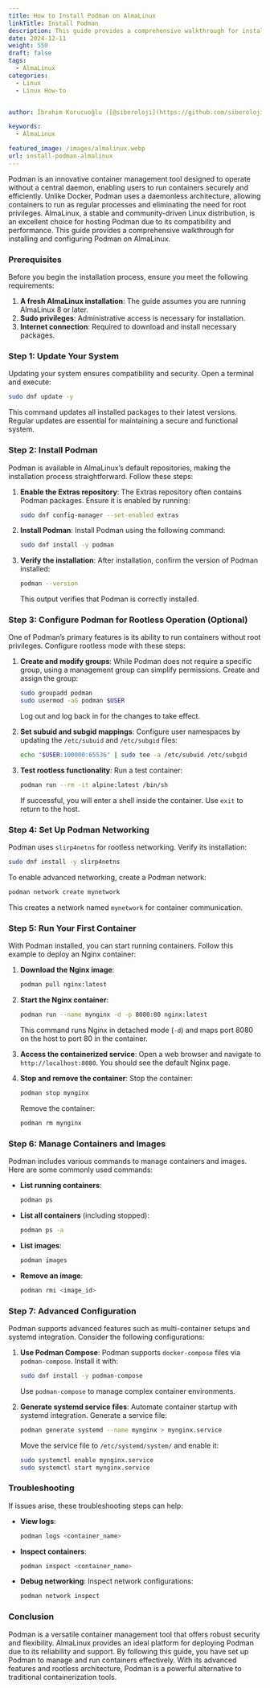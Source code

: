```yaml
---
title: How to Install Podman on AlmaLinux
linkTitle: Install Podman
description: This guide provides a comprehensive walkthrough for installing and configuring Podman on AlmaLinux.
date: 2024-12-11
weight: 550
draft: false
tags:
  - AlmaLinux
categories:
  - Linux
  - Linux How-to


author: İbrahim Korucuoğlu ([@siberoloji](https://github.com/siberoloji))

keywords:
  - AlmaLinux

featured_image: /images/almalinux.webp
url: install-podman-almalinux
---
```

Podman is an innovative container management tool designed to operate without a central daemon, enabling users to run containers securely and efficiently. Unlike Docker, Podman uses a daemonless architecture, allowing containers to run as regular processes and eliminating the need for root privileges. AlmaLinux, a stable and community-driven Linux distribution, is an excellent choice for hosting Podman due to its compatibility and performance. This guide provides a comprehensive walkthrough for installing and configuring Podman on AlmaLinux.

### Prerequisites

Before you begin the installation process, ensure you meet the following requirements:

1. **A fresh AlmaLinux installation**: The guide assumes you are running AlmaLinux 8 or later.
2. **Sudo privileges**: Administrative access is necessary for installation.
3. **Internet connection**: Required to download and install necessary packages.

### Step 1: Update Your System

Updating your system ensures compatibility and security. Open a terminal and execute:

```bash
sudo dnf update -y
```

This command updates all installed packages to their latest versions. Regular updates are essential for maintaining a secure and functional system.

### Step 2: Install Podman

Podman is available in AlmaLinux’s default repositories, making the installation process straightforward. Follow these steps:

1. **Enable the Extras repository**:
   The Extras repository often contains Podman packages. Ensure it is enabled by running:

   ```bash
   sudo dnf config-manager --set-enabled extras
   ```

2. **Install Podman**:
   Install Podman using the following command:

   ```bash
   sudo dnf install -y podman
   ```

3. **Verify the installation**:
   After installation, confirm the version of Podman installed:

   ```bash
   podman --version
   ```

   This output verifies that Podman is correctly installed.

### Step 3: Configure Podman for Rootless Operation (Optional)

One of Podman’s primary features is its ability to run containers without root privileges. Configure rootless mode with these steps:

1. **Create and modify groups**:
   While Podman does not require a specific group, using a management group can simplify permissions. Create and assign the group:

   ```bash
   sudo groupadd podman
   sudo usermod -aG podman $USER
   ```

   Log out and log back in for the changes to take effect.

2. **Set subuid and subgid mappings**:
   Configure user namespaces by updating the `/etc/subuid` and `/etc/subgid` files:

   ```bash
   echo "$USER:100000:65536" | sudo tee -a /etc/subuid /etc/subgid
   ```

3. **Test rootless functionality**:
   Run a test container:

   ```bash
   podman run --rm -it alpine:latest /bin/sh
   ```

   If successful, you will enter a shell inside the container. Use `exit` to return to the host.

### Step 4: Set Up Podman Networking

Podman uses `slirp4netns` for rootless networking. Verify its installation:

```bash
sudo dnf install -y slirp4netns
```

To enable advanced networking, create a Podman network:

```bash
podman network create mynetwork
```

This creates a network named `mynetwork` for container communication.

### Step 5: Run Your First Container

With Podman installed, you can start running containers. Follow this example to deploy an Nginx container:

1. **Download the Nginx image**:

   ```bash
   podman pull nginx:latest
   ```

2. **Start the Nginx container**:

   ```bash
   podman run --name mynginx -d -p 8080:80 nginx:latest
   ```

   This command runs Nginx in detached mode (`-d`) and maps port 8080 on the host to port 80 in the container.

3. **Access the containerized service**:
   Open a web browser and navigate to `http://localhost:8080`. You should see the default Nginx page.

4. **Stop and remove the container**:
   Stop the container:

   ```bash
   podman stop mynginx
   ```

   Remove the container:

   ```bash
   podman rm mynginx
   ```

### Step 6: Manage Containers and Images

Podman includes various commands to manage containers and images. Here are some commonly used commands:

- **List running containers**:

  ```bash
  podman ps
  ```

- **List all containers** (including stopped):

  ```bash
  podman ps -a
  ```

- **List images**:

  ```bash
  podman images
  ```

- **Remove an image**:

  ```bash
  podman rmi <image_id>
  ```

### Step 7: Advanced Configuration

Podman supports advanced features such as multi-container setups and systemd integration. Consider the following configurations:

1. **Use Podman Compose**:
   Podman supports `docker-compose` files via `podman-compose`. Install it with:

   ```bash
   sudo dnf install -y podman-compose
   ```

   Use `podman-compose` to manage complex container environments.

2. **Generate systemd service files**:
   Automate container startup with systemd integration. Generate a service file:

   ```bash
   podman generate systemd --name mynginx > mynginx.service
   ```

   Move the service file to `/etc/systemd/system/` and enable it:

   ```bash
   sudo systemctl enable mynginx.service
   sudo systemctl start mynginx.service
   ```

### Troubleshooting

If issues arise, these troubleshooting steps can help:

- **View logs**:

  ```bash
  podman logs <container_name>
  ```

- **Inspect containers**:

  ```bash
  podman inspect <container_name>
  ```

- **Debug networking**:
  Inspect network configurations:

  ```bash
  podman network inspect
  ```

### Conclusion

Podman is a versatile container management tool that offers robust security and flexibility. AlmaLinux provides an ideal platform for deploying Podman due to its reliability and support. By following this guide, you have set up Podman to manage and run containers effectively. With its advanced features and rootless architecture, Podman is a powerful alternative to traditional containerization tools.
